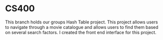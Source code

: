 # CS400
This branch holds our groups Hash Table project.  This project allows users to navigate through a movie catalogue and allows users to find them based on several search factors.  I created the front end interface for this project.
